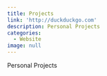```yaml
---
title: Projects
link: 'http://duckduckgo.com'
description: Personal Projects
categories:
  - Website
image: null
---
```


Personal Projects